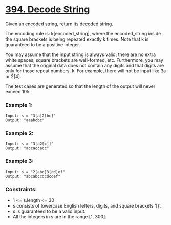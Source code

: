 # [394. Decode String][question-link]

Given an encoded string, return its decoded string.

The encoding rule is: k[encoded_string], where the encoded_string inside the square brackets is being repeated exactly k times. Note that k is guaranteed to be a positive integer.

You may assume that the input string is always valid; there are no extra white spaces, square brackets are well-formed, etc. Furthermore, you may assume that the original data does not contain any digits and that digits are only for those repeat numbers, k. For example, there will not be input like 3a or 2[4].

The test cases are generated so that the length of the output will never exceed 105.

### Example 1:
```text
Input: s = "3[a]2[bc]"
Output: "aaabcbc"
```

### Example 2:
```text
Input: s = "3[a2[c]]"
Output: "accaccacc"
```

### Example 3:
```text
Input: s = "2[abc]3[cd]ef"
Output: "abcabccdcdcdef"
```

### Constraints:

* 1 <= s.length <= 30
* s consists of lowercase English letters, digits, and square brackets '[]'.
* s is guaranteed to be a valid input.
* All the integers in s are in the range [1, 300].

[question-link]: https://leetcode.com/problems/decode-string/?envType=study-plan-v2&envId=leetcode-75